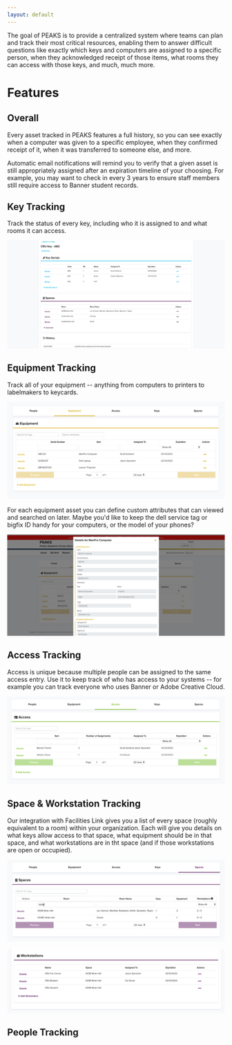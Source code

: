 ```yaml
---
layout: default
---
```


The goal of PEAKS is to provide a centralized system where teams can plan and track their most critical resources, enabling them to answer difficult questions like exactly which keys and computers are assigned to a specific person, when they acknowledged receipt of those items, what rooms they can access with those keys, and much, much more.

# Features

## Overall

Every asset tracked in PEAKS features a full history, so you can see exactly when a computer was given to a specific employee, when they confirmed receipt of it, when it was transferred to someone else, and more.

Automatic email notifications will remind you to verify that a given asset is still appropriately assigned after an expiration timeline of your choosing.  For example, you may want to check in every 3 years to ensure staff members still require access to Banner student records.

## Key Tracking

Track the status of every key, including who it is assigned to and what rooms it can access.

![Keys](./assets/img/keys.png)

## Equipment Tracking

Track all of your equipment -- anything from computers to printers to labelmakers to keycards.

![Equipment](./assets/img/equipment.png)

For each equipment asset you can define custom attributes that can viewed and searched on later.  Maybe you'd like to keep the dell service tag or bigfix ID handy for your computers, or the model of your phones?

![Equipment Details](./assets/img/equipdetails.png)

## Access Tracking

Access is unique because multiple people can be assigned to the same access entry.  Use it to keep track of who has access to your systems -- for example you can track everyone who uses Banner or Adobe Creative Cloud.

![Access](./assets/img/access.png)

## Space & Workstation Tracking

Our integration with Facilities Link gives you a list of every space (roughly equivalent to a room) within your organization.  Each will give you details on what keys allow access to that space, what equipment should be in that space, and what workstations are in tht space (and if those workstations are open or occupied).

![Space](./assets/img/spaces.png)

![Workstations](./assets/img/workstations.png)

## People Tracking

